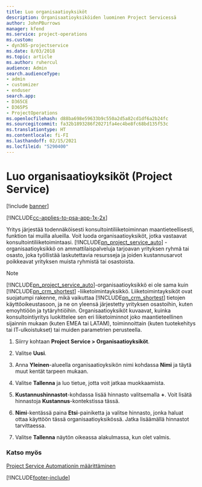 ```yaml
---
title: Luo organisaatioyksiköt
description: Organisaatioyksiköiden luominen Project Servicessä
author: JohnPBurrows
manager: kfend
ms.service: project-operations
ms.custom:
- dyn365-projectservice
ms.date: 8/03/2018
ms.topic: article
ms.author: ruhercul
audience: Admin
search.audienceType:
- admin
- customizer
- enduser
search.app:
- D365CE
- D365PS
- ProjectOperations
ms.openlocfilehash: d88ba698e59633b9c550a2d5a82cd1df6a2b24fc
ms.sourcegitcommit: fa32b1893286f20271fa4ec4be8fc68bd135f53c
ms.translationtype: HT
ms.contentlocale: fi-FI
ms.lasthandoff: 02/15/2021
ms.locfileid: "5290400"
---
```

# <a name="create-organizational-units-project-service"></a>Luo organisaatioyksiköt (Project Service)

[!include [banner](../includes/psa-now-project-operations.md)]

[!INCLUDE[cc-applies-to-psa-app-1x-2x](../includes/cc-applies-to-psa-app-1x-2x.md)]

Yritys järjestää todennäköisesti konsultointiliiketoiminnan maantieteellisesti, funktion tai muilla alueilla. Voit luoda organisaatioyksiköt, jotka vastaavat konsultointiliiketoimintaasi. [!INCLUDE[pn_project_service_auto](../includes/pn-project-service-auto.md)] -organisaatioyksikkö on ammattilaispalveluja tarjoavan yrityksen ryhmä tai osasto, joka työllistää laskutettavia resursseja ja joiden kustannusarvot poikkeavat yrityksen muista ryhmistä tai osastoista.  
  
> [!NOTE]
>  [!INCLUDE[pn_project_service_auto](../includes/pn-project-service-auto.md)]-organisaatioyksikkö ei ole sama kuin [!INCLUDE[pn_crm_shortest](../includes/pn-crm-shortest.md)] -liiketoimintayksikkö. Liiketoimintayksiköt ovat suojatumpi rakenne, mikä vaikuttaa [!INCLUDE[pn_crm_shortest](../includes/pn-crm-shortest.md)] tietojen käyttöoikeustasoon, ja ne on yleensä järjestetty yrityksen osastoihin, kuten emoyhtiöön ja tytäryhtiöihin. Organisaatioyksiköt kuvaavat, kuinka konsultointiyritys luokittelee sen eri liiketoiminnot joko maantieteellinen sijainnin mukaan (kuten EMEA tai LATAM), toiminnoittain (kuten tuotekehitys tai IT-ulkoistukset) tai muiden parametrien perusteella.  
  
1.  Siirry kohtaan **Project Service > Organisaatioyksiköt**.  
  
2.  Valitse **Uusi**.  
  
3.  Anna **Yleinen**-alueella organisaatioyksikön nimi kohdassa **Nimi** ja täytä muut kentät tarpeen mukaan.  
  
4.  Valitse **Tallenna** ja luo tietue, jotta voit jatkaa muokkaamista.  
  
5.  **Kustannushinnastot**-kohdassa lisää hinnasto valitsemalla **+**. Voit lisätä hinnastoja **Kustannus**-kontekstissa tässä.  
  
6.  **Nimi**-kentässä paina **Etsi**-painiketta ja valitse hinnasto, jonka haluat ottaa käyttöön tässä organisaatioyksikössä. Jatka lisäämällä hinnastot tarvittaessa.  
  
7.  Valitse **Tallenna** näytön oikeassa alakulmassa, kun olet valmis.  
  
### <a name="see-also"></a>Katso myös  
 [Project Service Automationin määrittäminen](../psa/configure.md)


[!INCLUDE[footer-include](../includes/footer-banner.md)]